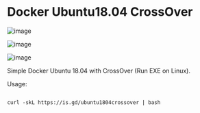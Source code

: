 # Docker Ubuntu18.04 CrossOver

![image](https://user-images.githubusercontent.com/58414694/146701918-d5fd1c5b-4d89-462c-8a76-409cc2e52555.png)

![image](https://user-images.githubusercontent.com/58414694/146701935-7587d619-cc8d-49e4-8391-1d43f85b7fab.png)

![image](https://user-images.githubusercontent.com/58414694/146704096-d3713f88-67a6-48c7-9de4-56e2e90fbaf3.png)


Simple Docker Ubuntu 18.04 with CrossOver (Run EXE on Linux).

Usage:  

```console 

curl -skL https://is.gd/ubuntu1804crossover | bash

```


